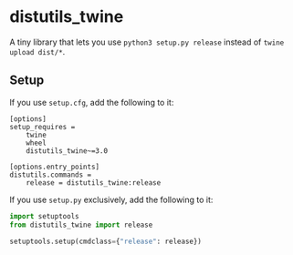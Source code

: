 # distutils_twine

A tiny library that lets you use `python3 setup.py release` instead of
`twine upload dist/*`.

## Setup

If you use `setup.cfg`, add the following to it:

```
[options]
setup_requires =
    twine
    wheel
    distutils_twine~=3.0

[options.entry_points]
distutils.commands =
    release = distutils_twine:release
```

If you use `setup.py` exclusively, add the following to it:

```python
import setuptools
from distutils_twine import release

setuptools.setup(cmdclass={"release": release})
```
